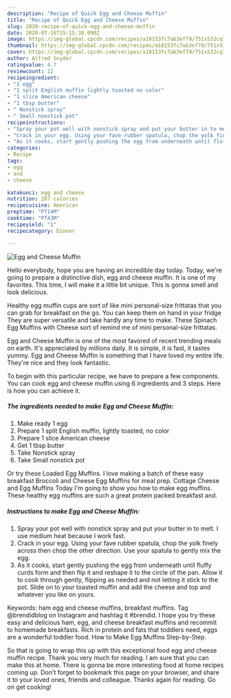 ```yaml
---
description: "Recipe of Quick Egg and Cheese Muffin"
title: "Recipe of Quick Egg and Cheese Muffin"
slug: 2038-recipe-of-quick-egg-and-cheese-muffin
date: 2020-07-16T15:15:38.990Z
image: https://img-global.cpcdn.com/recipes/a18153fc7ab3ef79/751x532cq70/egg-and-cheese-muffin-recipe-main-photo.jpg
thumbnail: https://img-global.cpcdn.com/recipes/a18153fc7ab3ef79/751x532cq70/egg-and-cheese-muffin-recipe-main-photo.jpg
cover: https://img-global.cpcdn.com/recipes/a18153fc7ab3ef79/751x532cq70/egg-and-cheese-muffin-recipe-main-photo.jpg
author: Alfred Snyder
ratingvalue: 4.7
reviewcount: 12
recipeingredient:
- "1 egg"
- "1 split English muffin lightly toasted no color"
- "1 slice American cheese"
- "1 tbsp butter"
- " Nonstick spray"
- " Small nonstick pot"
recipeinstructions:
- "Spray your pot well with nonstick spray and put your butter in to melt. I use medium heat because I work fast."
- "Crack in your egg. Using your fave rubber spatula, chop the yolk finely across then chop the other direction. Use your spatula to gently mix the egg."
- "As it cooks, start gently pushing the egg from underneath until fluffy curds form and then flip it and reshape it to the circle of the pan. Allow it to cook through gently, flipping as needed and not letting it stick to the pot. Slide on to your toasted muffin and add the cheese and top and whatever you like on yours."
categories:
- Recipe
tags:
- egg
- and
- cheese

katakunci: egg and cheese 
nutrition: 207 calories
recipecuisine: American
preptime: "PT14M"
cooktime: "PT43M"
recipeyield: "1"
recipecategory: Dinner

---
```



![Egg and Cheese Muffin](https://img-global.cpcdn.com/recipes/a18153fc7ab3ef79/751x532cq70/egg-and-cheese-muffin-recipe-main-photo.jpg)

Hello everybody, hope you are having an incredible day today. Today, we're going to prepare a distinctive dish, egg and cheese muffin. It is one of my favorites. This time, I will make it a little bit unique. This is gonna smell and look delicious.

Healthy egg muffin cups are sort of like mini personal-size frittatas that you can grab for breakfast on the go. You can keep them on hand in your fridge They are super versatile and take hardly any time to make. These Spinach Egg Muffins with Cheese sort of remind me of mini personal-size frittatas.

Egg and Cheese Muffin is one of the most favored of recent trending meals on earth. It's appreciated by millions daily. It is simple, it is fast, it tastes yummy. Egg and Cheese Muffin is something that I have loved my entire life. They're nice and they look fantastic.


To begin with this particular recipe, we have to prepare a few components. You can cook egg and cheese muffin using 6 ingredients and 3 steps. Here is how you can achieve it.

<!--inarticleads1-->

##### The ingredients needed to make Egg and Cheese Muffin:

1. Make ready 1 egg
1. Prepare 1 split English muffin, lightly toasted, no color
1. Prepare 1 slice American cheese
1. Get 1 tbsp butter
1. Take  Nonstick spray
1. Take  Small nonstick pot


Or try these Loaded Egg Muffins. I love making a batch of these easy breakfast Broccoli and Cheese Egg Muffins for meal prep. Cottage Cheese and Egg Muffins Today I&#39;m going to show you how to make egg muffins. These healthy egg muffins are such a great protein packed breakfast and. 

<!--inarticleads2-->

##### Instructions to make Egg and Cheese Muffin:

1. Spray your pot well with nonstick spray and put your butter in to melt. I use medium heat because I work fast.
1. Crack in your egg. Using your fave rubber spatula, chop the yolk finely across then chop the other direction. Use your spatula to gently mix the egg.
1. As it cooks, start gently pushing the egg from underneath until fluffy curds form and then flip it and reshape it to the circle of the pan. Allow it to cook through gently, flipping as needed and not letting it stick to the pot. Slide on to your toasted muffin and add the cheese and top and whatever you like on yours.


Keywords: ham egg and cheese muffins, breakfast muffins. Tag @brendidblog on Instagram and hashtag it #brendid. I hope you try these easy and delicious ham, egg, and cheese breakfast muffins and recommit to homemade breakfasts. Rich in protein and fats that toddlers need, eggs are a wonderful toddler food. How to Make Egg Muffins Step-by-Step. 

So that is going to wrap this up with this exceptional food egg and cheese muffin recipe. Thank you very much for reading. I am sure that you can make this at home. There is gonna be more interesting food at home recipes coming up. Don't forget to bookmark this page on your browser, and share it to your loved ones, friends and colleague. Thanks again for reading. Go on get cooking!

